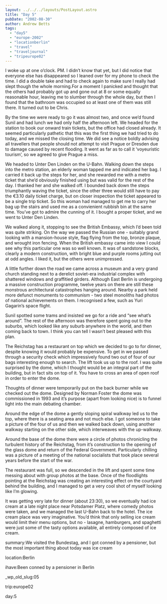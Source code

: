 ```yaml
---
layout: ../../../layouts/PostLayout.astro
title: "Day 5"
pubDate: "2002-08-30"
author: Andrew Betts
tags: 
  - "day5"
  - "europe-2002"
  - "locationberlin"
  - "travel"
  - "traveljournal"
  - "tripeurope02"
---
```


I woke up at one o’clock. PM. I didn’t know that yet, but I did notice that everyone else has disappeared so I leaned over for my phone to check the time. I did a double take and had to check again to make sure I really had slept though the whole morning.For a moment I panicked and thought that the others had probably got up and gone out at 8 or some equally reasonable hour, leaving me to slumber through the whole day, but then I found that the bathroom was occupied so at least one of them was still there. It turned out to be Chris.

By the time we were ready to go it was almost two, and once we’d found Sunil and had lunch we had only half the afternoon left. We headed for the station to book our onward train tickets, but the office had closed already. It seemed particularly pathetic that this was the first thing we had tried to do today, and we missed the closing time. We did see a notice boldly advising all travellers that people should not attempt to visit Prague or Dresden due to damage caused by recent flooding. It went as far as to call it ‘voyeuristic tourism’, so we agreed to give Prague a miss.

We headed to Unter Den Linden on the U-Bahn. Walking down the steps into the metro station, an elderly woman tapped me and indicated her bag. I carried it back up the steps for her, and she rewarded me with a metro ticket that she’d obviously finished using but was valid for the rest of the day. I thanked her and she walked off. I bounded back down the steps triumphantly waving the ticket, since the other three would still have to pay the €3.10 daily ticket charge, but on closer inspection the ticket appeared to be a single trip ticket. So this woman had managed to get me to carry her bag up the stairs and used me as a convienient rubbish bin at the same time. You’ve got to admire the cunning of it. I bought a proper ticket, and we went to Unter Den Linden.

We walked along it, stopping to see the British Embassy, which I’d been told was quite striking. On the way we passed the Russian one - suitably grand looking with a mansion-house style, flag flying from the top, bronze plaque, and wrought iron fencing. When the British embassy came into view I could see why this particular one was so well known. It was of sandstone blocks, clearly a modern construction, with bright blue and purple rooms jutting out at odd angles. I liked it, but the others were unimpressed.

A little further down the road we came across a museum and a very grand church standing next to a derelict soviet-era industrial complex with shattered windows and graffitied girders. Although East Berlin is undergoing a massive construction programme, twelve years on there are still these monstrous architectural catastrophes hanging around. Nearby a park held more defunct monuments to communism - two steel monoliths had photos of national achievements on them. I recognised a few, such as Yuri Gagarin’s space flight.

Sunil spotted some trams and insisted we go for a ride and “see what’s around”. The rest of the afternoon was therefore spent going out to the suburbs, which looked like any suburb anywhere in the world, and then coming back to town. I think you can tell I wasn’t best pleased with this plan.

The Reichstag has a restaurant on top which we decided to go to for dinner, despite knowing it would probably be expensive. To get in we passed through a security check which impressively found two out of four of our bags interesting enough to search. The lift took us up to the roof. I was quite surprised by the dome, which I thought would be an integral part of the building, but in fact sits on top of it. You have to cross an area of open roof in order to enter the dome.

Thoughts of dinner were temporarily put on the back burner while we checked out the dome. Designed by Norman Foster the dome was commissioned in 1993 and it’s purpose (apart from looking nice) is to funnel light into the main debating chamber.

Around the edge of the dome a gently sloping spiral walkway led us to the top, where there is a seating area and not much else. I got someone to take a picture of the four of us and then we walked back down, using another walkway starting on the other side, which interweaves with the up-walkway.

Around the base of the dome there were a circle of photos chronicling the turbulent history of the Reichstag, from it’s construction to the opening of the glass dome and return of the Federal Government. Particularly chilling was a picture of a meeting of the national socialists that took place several years before the start of the war.

The restaurant was full, so we descended in the lift and spent some time messing about with group photos at the base. Once of the floodlights pointing at the Reichstag was creating an interesting effect on the courtyard behind the building, and I managed to get a very cool shot of myself looking like I’m glowing.

It was getting very late for dinner (about 23:30), so we eventually had ice cream at a late night place near Potsdamer Platz, where comedy photos were taken, and we managed the last U-Bahn back to the hotel. The ice cream place was very imaginative. You’d think that only selling ice cream would limit their menu options, but no - lasagne, hamburgers, and spaghetti were just some of the tasty options available, all entirely composed of ice cream.

summary:We visited the Bundestag, and I got conned by a pensioner, but the most important thing about today was ice cream

location:Berlin

ihave:Been conned by a pensioner in Berlin

\_wp\_old\_slug:05

trip:europe02

day:5
